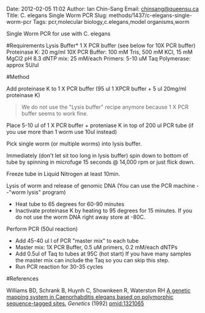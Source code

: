 Date: 2012-02-05 11:02
Author: Ian Chin-Sang
Email: chinsang@queensu.ca
Title: C. elegans Single Worm PCR
Slug: methods/1437/c-elegans-single-worm-pcr
Tags: pcr,molecular biology,c.elegans,model organisms,worm

Single Worm PCR for use with C. elegans





#Requirements
Lysis Buffer* 1 X PCR buffer (see below for 10X PCR buffer)
Proteinase K: 20 mg/ml
10X PCR Buffer: 100 mM Tris, 500 mM KCl, 15 mM MgCl2 pH 8.3
dNTP mix: 25 mM/each
Primers: 5-10 uM
Taq Polymerase: approx 5U/ul 

#Method

Add proteinase K to 1 X PCR buffer  (95 ul 1 XPCR buffer + 5 ul 20mg/ml proteinase K)


>We do not use the "Lysis buffer" recipe anymore because 1 X PCR buffer seems to work fine. 


Place 5-10 ul  of 1 X PCR buffer + proteniase K  in top of 200 ul PCR tube (if you use more than 1 worm use 10ul instead) 



Pick single worm (or  multiple worms) into lysis buffer. 



Immediately (don't let sit too long in lysis buffer)  spin down to bottom of tube by spinning in microfuge 15 seconds @ 14,000 rpm or just flick down. 



Freeze tube in Liquid Nitrogen  at least 10min. 



Lysis of worm and release of genomic DNA (You can use the PCR machine --"worm lysis" program)

* Heat tube to 65 degrees for 60-90 minutes
* Inactivate proteinase K by heating to 95 degrees for 15 minutes.  If you do not use the worm DNA right away store at -80C. 



Perform PCR (50ul reaction)

* Add 45-40 ul l of PCR "master mix" to each tube
* Master mix: 1X PCR Buffer, 0.5 uM primers, 0.2 mM/each dNTPs
* Add 0.5ul of Taq to tubes at 95C (hot start) If you have many samples the master mix can include the Taq so you can skip this step.
* Run PCR reaction for 30-35 cycles 

 





#References


Williams BD, Schrank B, Huynh C, Shownkeen R, Waterston RH [A genetic mapping system in Caenorhabditis elegans based on polymorphic sequence-tagged sites.](http://www.ncbi.nlm.nih.gov/pubmed/1321065) _Genetics_ (1992)
[pmid:1321065](http://www.ncbi.nlm.nih.gov/pubmed/1321065)



